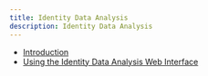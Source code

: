 ```yaml
---
title: Identity Data Analysis 
description: Identity Data Analysis 
---
```


- [Introduction](01-introduction.md)
- [Using the Identity Data Analysis Web Interface](02-using-the-identity-data-analysis-web-interface.md)
